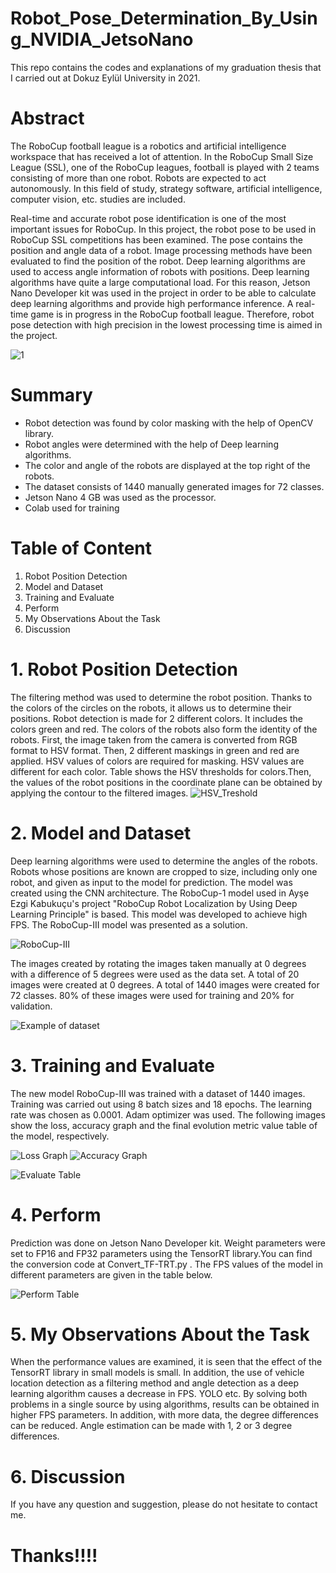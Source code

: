 
# Robot_Pose_Determination_By_Using_NVIDIA_JetsoNano
This repo contains the codes and explanations of my graduation thesis that I carried out at Dokuz Eylül University in 2021.

# Abstract

   The RoboCup football league is a robotics and artificial intelligence workspace that has received a lot of attention. In the RoboCup Small Size League (SSL), one of the RoboCup 
leagues, football is played with 2 teams consisting of more than one robot. Robots are expected to act autonomously. In this field of study, strategy software, artificial 
intelligence, computer vision, etc. studies are included.

   Real-time and accurate robot pose identification is one of the most important issues for RoboCup. In this project, the robot pose to be used in RoboCup SSL competitions has 
been examined. The pose contains the position and angle data of a robot. Image processing methods have been evaluated to find the position of the robot. Deep learning algorithms 
are used to access angle information of robots with positions. Deep learning algorithms have quite a large computational load. For this reason, Jetson Nano Developer kit was used 
in the project in order to be able to calculate deep learning algorithms and provide high performance inference. A real-time game is in progress in the RoboCup football league. 
Therefore, robot pose detection with high precision in the lowest processing time is aimed in the project.

   ![1](https://user-images.githubusercontent.com/84620286/128405283-802e0e4c-8617-4bd6-aa5f-97330be3fbfd.PNG)

# Summary
- Robot detection was found by color masking with the help of OpenCV library.
- Robot angles were determined with the help of Deep learning algorithms.
- The color and angle of the robots are displayed at the top right of the robots.
- The dataset consists of 1440 manually generated images for 72 classes.
- Jetson Nano 4 GB was used as the processor.
- Colab used for training

# Table of Content
1. Robot Position Detection
2. Model and Dataset
3. Training and Evaluate
4. Perform
5. My Observations About the Task
6. Discussion

# 1. Robot Position Detection

   The filtering method was used to determine the robot position. Thanks to the colors of the circles on the robots, it allows us to determine their positions. Robot detection
is made for 2 different colors. It includes the colors green and red. The colors of the robots also form the identity of the robots. First, the image taken from the camera is
converted from RGB format to HSV format. Then, 2 different maskings in green and red are applied. HSV values of colors are required for masking. HSV values are different for
each color. Table  shows the HSV thresholds for colors.Then, the values of the robot positions in the coordinate plane can be obtained by applying the contour to the filtered
images.
![HSV_Treshold](https://user-images.githubusercontent.com/84620286/128512685-c3c2e88c-f034-4941-a21b-456a4f0f465a.PNG)

# 2. Model and Dataset
Deep learning algorithms were used to determine the angles of the robots. Robots whose positions are known are cropped to size, including only one robot, and
given as input to the model for prediction. The model was created using the CNN architecture. The RoboCup-1 model used in Ayşe Ezgi Kabukuçu's project "RoboCup
Robot Localization by Using Deep Learning Principle" is based. This model was developed to achieve high FPS. The RoboCup-III model was presented as a solution.

![RoboCup-III](https://user-images.githubusercontent.com/84620286/128514513-46740e47-7e55-4965-b651-3ade52ba34ae.PNG)

The images created by rotating the images taken manually at 0 degrees with a difference of 5 degrees were used as the data set. A total of 20 images were created at 0 degrees. A
total of 1440 images were created for 72 classes. 80% of these images were used for training and 20% for validation.

![Example of dataset](https://user-images.githubusercontent.com/84620286/128515873-ddf5d9dc-f856-4f6a-a06e-c0b2231d1726.PNG)

# 3. Training and Evaluate

The new model RoboCup-III was trained with a dataset of 1440 images. Training was carried out using 8 batch sizes and 18 epochs. The learning rate was chosen as 0.0001. Adam
optimizer was used. The following images show the loss, accuracy graph and the final evolution metric value table of the model, respectively.

![Loss Graph](https://user-images.githubusercontent.com/84620286/128518817-ac8c2ad1-ed11-4a05-bd92-4ef57a204f02.PNG)
![Accuracy Graph](https://user-images.githubusercontent.com/84620286/128518640-867e4df8-5f3d-4424-8f36-470399be07c9.PNG)

![Evaluate Table](https://user-images.githubusercontent.com/84620286/128518659-c6796bb5-be0b-49f2-9fb5-aeb68403f358.PNG)


# 4. Perform
Prediction was done on Jetson Nano Developer kit. Weight parameters were set to FP16 and FP32 parameters using the TensorRT library.You can find the conversion code at Convert_TF-TRT.py . The FPS values of the model in different
parameters are given in the table below.

![Perform Table](https://user-images.githubusercontent.com/84620286/128520129-f30fe547-c037-4d1c-886a-0c38cc59f81f.PNG)

# 5. My Observations About the Task

When the performance values are examined, it is seen that the effect of the TensorRT library in small models is small. In addition, the use of vehicle location detection as a
filtering method and angle detection as a deep learning algorithm causes a decrease in FPS. YOLO etc. By solving both problems in a single source by using algorithms, results
can be obtained in higher FPS parameters. In addition, with more data, the degree differences can be reduced. Angle estimation can be made with 1, 2 or 3 degree differences.

# 6. Discussion

If you have any question and suggestion, please do not hesitate to contact me.

# Thanks!!!!
